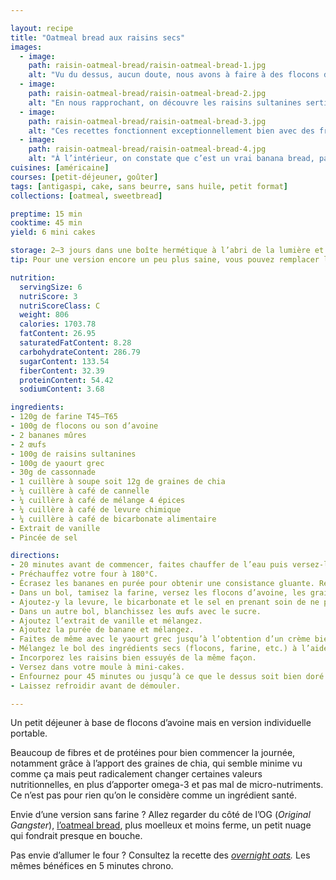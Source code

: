 ```yaml
---

layout: recipe
title: "Oatmeal bread aux raisins secs"
images:
  - image:
    path: raisin-oatmeal-bread/raisin-oatmeal-bread-1.jpg
    alt: "Vu du dessus, aucun doute, nous avons à faire à des flocons d’avoine."
  - image:
    path: raisin-oatmeal-bread/raisin-oatmeal-bread-2.jpg
    alt: "En nous rapprochant, on découvre les raisins sultanines sertis dans l’oatmeal bread."
  - image:
    path: raisin-oatmeal-bread/raisin-oatmeal-bread-3.jpg
    alt: "Ces recettes fonctionnent exceptionnellement bien avec des fruits séchés, qui apportent une texture différente des fruits frais."
  - image:
    path: raisin-oatmeal-bread/raisin-oatmeal-bread-4.jpg
    alt: "À l’intérieur, on constate que c’est un vrai banana bread, pas entièrement composé de flocons d’avoine. Il est plus dense et promet une mâche un peu plus résistante."
cuisines: [américaine]
courses: [petit-déjeuner, goûter]
tags: [antigaspi, cake, sans beurre, sans huile, petit format]
collections: [oatmeal, sweetbread]

preptime: 15 min
cooktime: 45 min
yield: 6 mini cakes

storage: 2–3 jours dans une boîte hermétique à l’abri de la lumière et de la chaleur. 5 jours au frigo. 2 mois au congélateur.
tip: Pour une version encore un peu plus saine, vous pouvez remplacer le sucre par du miel ou du sirop d’érable.

nutrition:
  servingSize: 6
  nutriScore: 3
  nutriScoreClass: C
  weight: 806
  calories: 1703.78
  fatContent: 26.95
  saturatedFatContent: 8.28
  carbohydrateContent: 286.79
  sugarContent: 133.54
  fiberContent: 32.39
  proteinContent: 54.42
  sodiumContent: 3.68

ingredients:
- 120g de farine T45–T65
- 100g de flocons ou son d’avoine
- 2 bananes mûres 
- 2 œufs
- 100g de raisins sultanines
- 100g de yaourt grec
- 30g de cassonnade
- 1 cuillère à soupe soit 12g de graines de chia
- ¼ cuillère à café de cannelle
- ¼ cuillère à café de mélange 4 épices
- ¼ cuillère à café de levure chimique
- ¼ cuillère à café de bicarbonate alimentaire
- Extrait de vanille 
- Pincée de sel 

directions:
- 20 minutes avant de commencer, faites chauffer de l’eau puis versez-la dans un bol avec les raisins pour les réhydrater.
- Préchauffez votre four à 180°C.
- Écrasez les bananes en purée pour obtenir une consistance gluante. Réservez.
- Dans un bol, tamisez la farine, versez les flocons d’avoine, les graines de chia, la cannelle et le mélange 4 épices. Mélangez. 
- Ajoutez-y la levure, le bicarbonate et le sel en prenant soin de ne pas les mettre en contact pour le moment. Réservez.
- Dans un autre bol, blanchissez les œufs avec le sucre. 
- Ajoutez l’extrait de vanille et mélangez.
- Ajoutez la purée de banane et mélangez.
- Faites de même avec le yaourt grec jusqu’à l’obtention d’un crème bien lisse.
- Mélangez le bol des ingrédients secs (flocons, farine, etc.) à l’aide d’un fouet puis incorporez le en 2 fois dans le bol des ingrédients humides à l’aide d’une maryse.
- Incorporez les raisins bien essuyés de la même façon.
- Versez dans votre moule à mini-cakes.
- Enfournez pour 45 minutes ou jusqu’à ce que le dessus soit bien doré et que la pointe d’un couteau ressorte légèrement humide.
- Laissez refroidir avant de démouler.

---
```


Un petit déjeuner à base de flocons d’avoine mais en version individuelle portable.

Beaucoup de fibres et de protéines pour bien commencer la journée, notamment grâce à l’apport des graines de chia, qui semble minime vu comme ça mais peut radicalement changer certaines valeurs nutritionnelles, en plus d’apporter omega-3 et pas mal de micro-nutriments. Ce n’est pas pour rien qu’on le considère comme un ingrédient santé.

Envie d’une version sans farine&nbsp;? Allez regarder du côté de l’OG (<i lang="en">Original Gangster</i>), [l’oatmeal bread](oatmeal-bread.html), plus moelleux et moins ferme, un petit nuage qui fondrait presque en bouche.

Pas envie d’allumer le four&nbsp;? Consultez la recette des <i lang="en">[overnight oats](overnight-oats.html).</i> Les mêmes bénéfices en 5 minutes chrono.